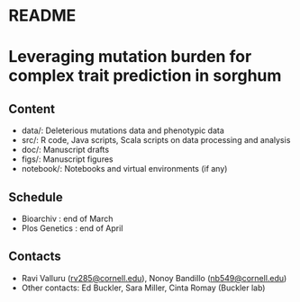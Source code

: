 # README #


# Leveraging mutation burden for complex trait prediction in sorghum



## Content ##

* data/: Deleterious mutations data and phenotypic data
* src/: R code, Java scripts, Scala scripts on data processing and analysis
* doc/: Manuscript drafts
* figs/: Manuscript figures
* notebook/: Notebooks and virtual environments (if any)



## Schedule ##

* Bioarchiv : end of March
* Plos Genetics : end of April



## Contacts ##

* Ravi Valluru (rv285@cornell.edu), Nonoy Bandillo (nb549@cornell.edu)
* Other contacts: Ed Buckler, Sara Miller, Cinta Romay (Buckler lab)


